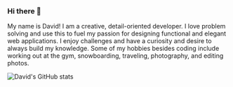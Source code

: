 ### Hi there 👋

<!--
**davidjettt/davidjettt** is a ✨ _special_ ✨ repository because its `README.md` (this file) appears on your GitHub profile.

Here are some ideas to get you started:

- 🔭 I’m currently working on ...
- 🌱 I’m currently learning ...
- 👯 I’m looking to collaborate on ...
- 🤔 I’m looking for help with ...
- 💬 Ask me about ...
- 📫 How to reach me: ...
- 😄 Pronouns: ...
- ⚡ Fun fact: ...
-->

My name is David! I am a creative, detail-oriented developer. I
love problem solving and use this to fuel my passion for designing
functional and elegant web applications. I enjoy challenges and have a
curiosity and desire to always build my knowledge. Some of my hobbies
besides coding include working out at the gym, snowboarding, traveling,
photography, and editing photos. 

![David's GitHub stats](https://github-readme-stats.vercel.app/api?username=davidjettt&theme=tokyonight&show_icons=true)

